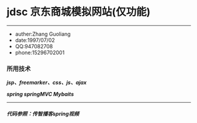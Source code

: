 # jdsc 京东商城模拟网站(仅功能)
***
* auther:Zhang Guoliang
* date:1997/07/02
* QQ:947082708
* phone:15296702001

### 所用技术
**_jsp、freemarker、css、js、ajax_**

**_spring springMVC Mybaits_**
***

##### 代码参照：传智播客spring视频